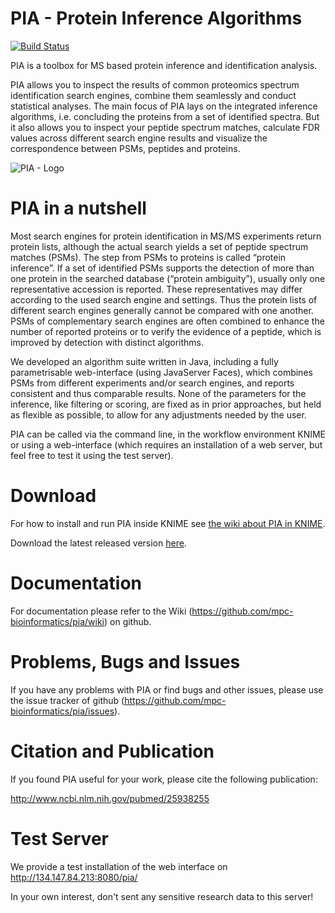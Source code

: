 PIA - Protein Inference Algorithms
==================================

[![Build Status](https://travis-ci.org/mpc-bioinformatics/pia.svg?branch=master)](https://travis-ci.org/mpc-bioinformatics/pia)

PIA is a toolbox for MS based protein inference and identification analysis.

PIA allows you to inspect the results of common proteomics spectrum
identification search engines, combine them seamlessly and conduct statistical 
analyses.
The main focus of PIA lays on the integrated inference algorithms, i.e.
concluding the proteins from a set of identified spectra. But it also allows
you to inspect your peptide spectrum matches, calculate FDR values across
different search engine results and visualize the correspondence between PSMs,
peptides and proteins.

![PIA - Logo](https://github.com/mpc-bioinformatics/pia/wiki/pia_logo.png)


PIA in a nutshell
=================

Most search engines for protein identification in MS/MS experiments return
protein lists, although the actual search yields a set of peptide spectrum
matches (PSMs). The step from PSMs to proteins is called “protein inference”.
If a set of identified PSMs supports the detection of more than one protein in
the searched database (“protein ambiguity”), usually only one representative
accession is reported. These representatives may differ according to the used
search engine and settings. Thus the protein lists of different search engines
generally cannot be compared with one another. PSMs of complementary search
engines are often combined to enhance the number of reported proteins or to
verify the evidence of a peptide, which is improved by detection with distinct
algorithms.

We developed an algorithm suite written in Java, including a fully
parametrisable web-interface (using JavaServer Faces), which combines PSMs from
different experiments and/or search engines, and reports consistent and thus
comparable results. None of the parameters for the inference, like filtering or
scoring, are fixed as in prior approaches, but held as flexible as possible, to
allow for any adjustments needed by the user.

PIA can be called via the command line, in the workflow environment KNIME or
using a web-interface (which requires an installation of a web server, but feel
free to test it using the test server).


Download
========
For how to install and run PIA inside KNIME see [the wiki about PIA in KNIME](https://github.com/mpc-bioinformatics/pia/wiki/Running-PIA-via-KNIME).

Download the latest released version [here](https://github.com/mpc-bioinformatics/pia/releases/latest).


Documentation
=============

For documentation please refer to the Wiki (https://github.com/mpc-bioinformatics/pia/wiki) on github.


Problems, Bugs and Issues
=========================
If you have any problems with PIA or find bugs and other issues, please use the
issue tracker of github (https://github.com/mpc-bioinformatics/pia/issues).


Citation and Publication
========================
If you found PIA useful for your work, please cite the following publication:

http://www.ncbi.nlm.nih.gov/pubmed/25938255


Test Server
===

We provide a test installation of the web interface on http://134.147.84.213:8080/pia/

In your own interest, don't sent any sensitive research data to this server!
